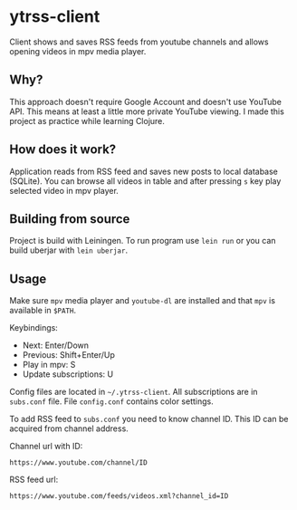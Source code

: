 # ytrss-client

Client shows and saves RSS feeds from youtube channels and allows opening videos in mpv media player.

## Why?
This approach doesn't require Google Account and doesn't use YouTube API. This means at least a little more private YouTube viewing. I made this project as practice while learning Clojure.

## How does it work?
Application reads from RSS feed and saves new posts to local database (SQLite). You can browse all videos in table and after pressing `s` key play selected video in mpv player. 

## Building from source
Project is build with Leiningen.
To run program use `lein run` or you can build uberjar with `lein uberjar`.

## Usage
Make sure `mpv` media player and `youtube-dl` are installed and that `mpv` is available in `$PATH`.

Keybindings:
 - Next:                    Enter/Down
 - Previous:                Shift+Enter/Up
 - Play in mpv:             S
 - Update subscriptions:    U

Config files are located in `~/.ytrss-client`. All subscriptions are in `subs.conf` file. File `config.conf` contains color settings.

To add RSS feed to `subs.conf` you need to know channel ID. This ID can be acquired from channel address.

Channel url with ID:
```
https://www.youtube.com/channel/ID
```

RSS feed url:
```
https://www.youtube.com/feeds/videos.xml?channel_id=ID
```

